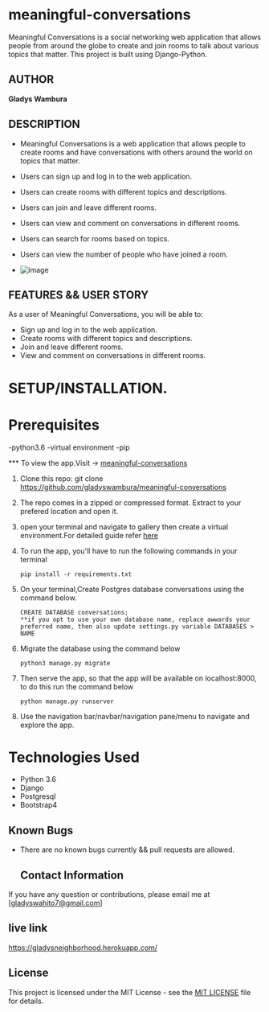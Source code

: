 # meaningful-conversations

Meaningful Conversations is a social networking web application that allows people from around the globe to create and join rooms to talk about various topics that matter. This project is built using Django-Python.

## AUTHOR 
**Gladys Wambura**

## DESCRIPTION
- Meaningful Conversations is a web application that allows people to create rooms and have conversations with others around the world on topics that matter.
- Users can sign up and log in to the web application.
- Users can create rooms with different topics and descriptions.
- Users can join and leave different rooms.
- Users can view and comment on conversations in different rooms.
- Users can search for rooms based on topics.
- Users can view the number of people who have joined a room.

- ![image](https://user-images.githubusercontent.com/97955649/229700729-888f58d4-0151-4c6c-b8e6-26d77f67221f.png)


## FEATURES && USER STORY 
As a user of Meaningful Conversations, you will be able to:
- Sign up and log in to the web application.
- Create rooms with different topics and descriptions.
- Join and leave different rooms.
- View and comment on conversations in different rooms.

# **SETUP/INSTALLATION.**

# Prerequisites
-python3.6
-virtual environment
-pip

*** To view the app.Visit -> [meaningful-conversations](https://github.com/gladyswambura/meaningful-conversations)

1. Clone this repo: git clone https://github.com/gladyswambura/meaningful-conversations
2. The repo comes in a zipped or compressed format. Extract to your prefered location and open it.
3. open your terminal and navigate to gallery then create a virtual environment.For detailed guide refer  [here](https://packaging.python.org/guides/installing-using-pip-and-virtualenv/)
3. To run the app, you'll have to run the following commands in your terminal
    
    
       pip install -r requirements.txt
4. On your terminal,Create Postgres database conversations using the command below.


       CREATE DATABASE conversations; 
       **if you opt to use your own database name, replace awwards your preferred name, then also update settings.py variable DATABASES > NAME

5. Migrate the database using the command below


       python3 manage.py migrate
6. Then serve the app, so that the app will be available on localhost:8000, to do this run the command below


       python manage.py runserver
7. Use the navigation bar/navbar/navigation pane/menu to navigate and explore the app.


# Technologies Used

* Python 3.6
* Django
* Postgresql
* Bootstrap4


## Known Bugs  
* There are no known bugs currently && pull requests are allowed.
  

  ## Contact Information   
If you have any question or contributions, please email me at [gladyswahito7@gmail.com]  


## live link 
https://gladysneighborhood.herokuapp.com/

## License
This project is licensed under the MIT License - see the [MIT LICENSE](LICENSE) file for details.
